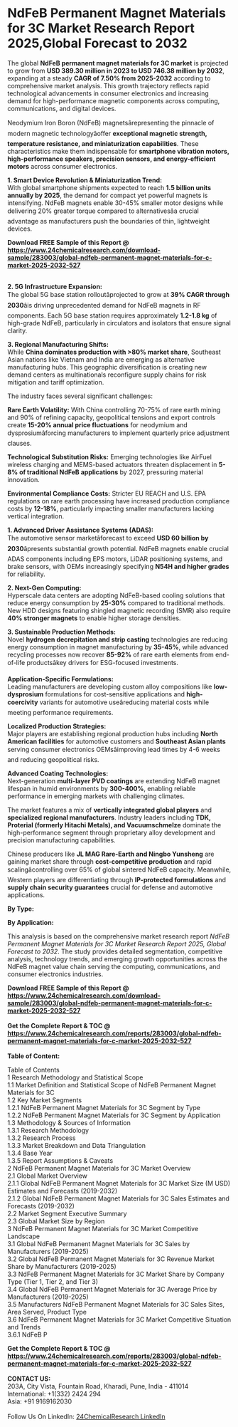 <h1>NdFeB Permanent Magnet Materials for 3C Market Research Report 2025,Global Forecast to 2032</h1><p>The global <strong>NdFeB permanent magnet materials for 3C market</strong> is projected to grow from <strong>USD 389.30 million in 2023 to USD 746.38 million by 2032</strong>, expanding at a steady <strong>CAGR of 7.50% from 2025-2032</strong> according to comprehensive market analysis. This growth trajectory reflects rapid technological advancements in consumer electronics and increasing demand for high-performance magnetic components across computing, communications, and digital devices.</p><p>Neodymium Iron Boron (NdFeB) magnetsârepresenting the pinnacle of modern magnetic technologyâoffer <strong>exceptional magnetic strength, temperature resistance, and miniaturization capabilities</strong>. These characteristics make them indispensable for <strong>smartphone vibration motors, high-performance speakers, precision sensors, and energy-efficient motors</strong> across consumer electronics.</p><p><strong>1. Smart Device Revolution &amp; Miniaturization Trend:</strong><br>
With global smartphone shipments expected to reach <strong>1.5 billion units annually by 2025</strong>, the demand for compact yet powerful magnets is intensifying. NdFeB magnets enable 30-45% smaller motor designs while delivering 20% greater torque compared to alternativesâa crucial advantage as manufacturers push the boundaries of thin, lightweight devices.</p><div><b>Download FREE Sample of this Report @ 
            <a href="https://www.24chemicalresearch.com/download-sample/283003/global-ndfeb-permanent-magnet-materials-for-c-market-2025-2032-527">
            https://www.24chemicalresearch.com/download-sample/283003/global-ndfeb-permanent-magnet-materials-for-c-market-2025-2032-527</a></b></div><br><p><strong>2. 5G Infrastructure Expansion:</strong><br>
The global 5G base station rolloutâprojected to grow at <strong>39% CAGR through 2030</strong>âis driving unprecedented demand for NdFeB magnets in RF components. Each 5G base station requires approximately <strong>1.2-1.8 kg</strong> of high-grade NdFeB, particularly in circulators and isolators that ensure signal clarity.</p><p><strong>3. Regional Manufacturing Shifts:</strong><br>
While <strong>China dominates production with &gt;80% market share</strong>, Southeast Asian nations like Vietnam and India are emerging as alternative manufacturing hubs. This geographic diversification is creating new demand centers as multinationals reconfigure supply chains for risk mitigation and tariff optimization.</p><p>The industry faces several significant challenges:</p><p><strong>Rare Earth Volatility:</strong> With China controlling 70-75% of rare earth mining and 90% of refining capacity, geopolitical tensions and export controls create <strong>15-20% annual price fluctuations</strong> for neodymium and dysprosiumâforcing manufacturers to implement quarterly price adjustment clauses.</p><p><strong>Technological Substitution Risks:</strong> Emerging technologies like AirFuel wireless charging and MEMS-based actuators threaten displacement in <strong>5-8% of traditional NdFeB applications</strong> by 2027, pressuring material innovation.</p><p><strong>Environmental Compliance Costs:</strong> Stricter EU REACH and U.S. EPA regulations on rare earth processing have increased production compliance costs by <strong>12-18%</strong>, particularly impacting smaller manufacturers lacking vertical integration.</p><p><strong>1. Advanced Driver Assistance Systems (ADAS):</strong><br>
The automotive sensor marketâforecast to exceed <strong>USD 60 billion by 2030</strong>âpresents substantial growth potential. NdFeB magnets enable crucial ADAS components including EPS motors, LiDAR positioning systems, and brake sensors, with OEMs increasingly specifying <strong>N54H and higher grades</strong> for reliability.</p><p><strong>2. Next-Gen Computing:</strong><br>
Hyperscale data centers are adopting NdFeB-based cooling solutions that reduce energy consumption by <strong>25-30%</strong> compared to traditional methods. New HDD designs featuring shingled magnetic recording (SMR) also require <strong>40% stronger magnets</strong> to enable higher storage densities.</p><p><strong>3. Sustainable Production Methods:</strong><br>
Novel <strong>hydrogen decrepitation and strip casting</strong> technologies are reducing energy consumption in magnet manufacturing by <strong>35-45%</strong>, while advanced recycling processes now recover <strong>85-92%</strong> of rare earth elements from end-of-life productsâkey drivers for ESG-focused investments.</p><p><strong>Application-Specific Formulations:</strong><br>
    Leading manufacturers are developing custom alloy compositions like <strong>low-dysprosium</strong> formulations for cost-sensitive applications and <strong>high-coercivity</strong> variants for automotive useâreducing material costs while meeting performance requirements.</p><p><strong>Localized Production Strategies:</strong><br>
    Major players are establishing regional production hubs including <strong>North American facilities</strong> for automotive customers and <strong>Southeast Asian plants</strong> serving consumer electronics OEMsâimproving lead times by 4-6 weeks and reducing geopolitical risks.</p><p><strong>Advanced Coating Technologies:</strong><br>
    Next-generation <strong>multi-layer PVD coatings</strong> are extending NdFeB magnet lifespan in humid environments by <strong>300-400%</strong>, enabling reliable performance in emerging markets with challenging climates.</p><p>The market features a mix of <strong>vertically integrated global players</strong> and <strong>specialized regional manufacturers</strong>. Industry leaders including <strong>TDK, Proterial (formerly Hitachi Metals), and Vacuumschmelze</strong> dominate the high-performance segment through proprietary alloy development and precision manufacturing capabilities.</p><p>Chinese producers like <strong>JL MAG Rare-Earth and Ningbo Yunsheng</strong> are gaining market share through <strong>cost-competitive production</strong> and rapid scalingâcontrolling over 65% of global sintered NdFeB capacity. Meanwhile, Western players are differentiating through <strong>IP-protected formulations</strong> and <strong>supply chain security guarantees</strong> crucial for defense and automotive applications.</p><p><strong>By Type:</strong></p><p><strong>By Application:</strong></p><p>This analysis is based on the comprehensive market research report <em>NdFeB Permanent Magnet Materials for 3C Market Research Report 2025, Global Forecast to 2032</em>. The study provides detailed segmentation, competitive analysis, technology trends, and emerging growth opportunities across the NdFeB magnet value chain serving the computing, communications, and consumer electronics industries.</p><div><b>Download FREE Sample of this Report @ 
            <a href="https://www.24chemicalresearch.com/download-sample/283003/global-ndfeb-permanent-magnet-materials-for-c-market-2025-2032-527">
            https://www.24chemicalresearch.com/download-sample/283003/global-ndfeb-permanent-magnet-materials-for-c-market-2025-2032-527</a></b></div><br><div><b>Get the Complete Report & TOC @ 
            <a href="https://www.24chemicalresearch.com/reports/283003/global-ndfeb-permanent-magnet-materials-for-c-market-2025-2032-527">
            https://www.24chemicalresearch.com/reports/283003/global-ndfeb-permanent-magnet-materials-for-c-market-2025-2032-527</a></b></div><br>
            <b>Table of Content:</b><p>Table of Contents<br />
1 Research Methodology and Statistical Scope<br />
1.1 Market Definition and Statistical Scope of NdFeB Permanent Magnet Materials for 3C<br />
1.2 Key Market Segments<br />
1.2.1 NdFeB Permanent Magnet Materials for 3C Segment by Type<br />
1.2.2 NdFeB Permanent Magnet Materials for 3C Segment by Application<br />
1.3 Methodology & Sources of Information<br />
1.3.1 Research Methodology<br />
1.3.2 Research Process<br />
1.3.3 Market Breakdown and Data Triangulation<br />
1.3.4 Base Year<br />
1.3.5 Report Assumptions & Caveats<br />
2 NdFeB Permanent Magnet Materials for 3C Market Overview<br />
2.1 Global Market Overview<br />
2.1.1 Global NdFeB Permanent Magnet Materials for 3C Market Size (M USD) Estimates and Forecasts (2019-2032)<br />
2.1.2 Global NdFeB Permanent Magnet Materials for 3C Sales Estimates and Forecasts (2019-2032)<br />
2.2 Market Segment Executive Summary<br />
2.3 Global Market Size by Region<br />
3 NdFeB Permanent Magnet Materials for 3C Market Competitive Landscape<br />
3.1 Global NdFeB Permanent Magnet Materials for 3C Sales by Manufacturers (2019-2025)<br />
3.2 Global NdFeB Permanent Magnet Materials for 3C Revenue Market Share by Manufacturers (2019-2025)<br />
3.3 NdFeB Permanent Magnet Materials for 3C Market Share by Company Type (Tier 1, Tier 2, and Tier 3)<br />
3.4 Global NdFeB Permanent Magnet Materials for 3C Average Price by Manufacturers (2019-2025)<br />
3.5 Manufacturers NdFeB Permanent Magnet Materials for 3C Sales Sites, Area Served, Product Type<br />
3.6 NdFeB Permanent Magnet Materials for 3C Market Competitive Situation and Trends<br />
3.6.1 NdFeB P</p><div><b>Get the Complete Report & TOC @ 
            <a href="https://www.24chemicalresearch.com/reports/283003/global-ndfeb-permanent-magnet-materials-for-c-market-2025-2032-527">
            https://www.24chemicalresearch.com/reports/283003/global-ndfeb-permanent-magnet-materials-for-c-market-2025-2032-527</a></b></div><br><b>CONTACT US:</b><br>
            203A, City Vista, Fountain Road, Kharadi, Pune, India - 411014<br>
            International: +1(332) 2424 294<br>
            Asia: +91 9169162030 <br><br>
            Follow Us On LinkedIn: <a href="https://www.linkedin.com/company/24chemicalresearch/">24ChemicalResearch LinkedIn</a>